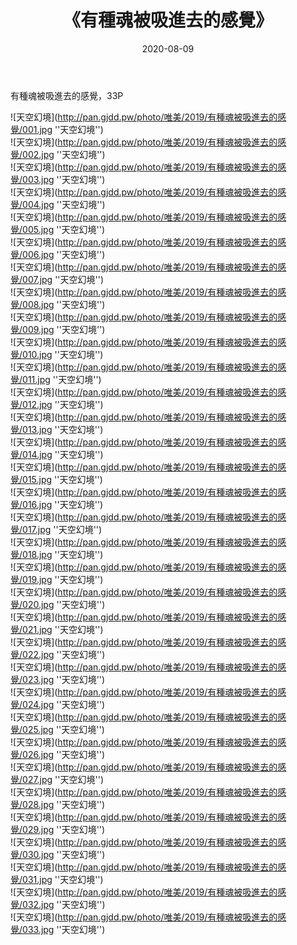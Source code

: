 ﻿---
layout: post
title:  《有種魂被吸進去的感覺》
date:   2020-08-09
img: http://pan.gjdd.pw/photo/唯美/2019/有種魂被吸進去的感覺/000.jpg
categories: [美女, 清纯, 唯美]
---

有種魂被吸進去的感覺，33P



![天空幻境](http://pan.gjdd.pw/photo/唯美/2019/有種魂被吸進去的感覺/001.jpg ''天空幻境'') <br>
![天空幻境](http://pan.gjdd.pw/photo/唯美/2019/有種魂被吸進去的感覺/002.jpg ''天空幻境'') <br>
![天空幻境](http://pan.gjdd.pw/photo/唯美/2019/有種魂被吸進去的感覺/003.jpg ''天空幻境'') <br>
![天空幻境](http://pan.gjdd.pw/photo/唯美/2019/有種魂被吸進去的感覺/004.jpg ''天空幻境'') <br>
![天空幻境](http://pan.gjdd.pw/photo/唯美/2019/有種魂被吸進去的感覺/005.jpg ''天空幻境'') <br>
![天空幻境](http://pan.gjdd.pw/photo/唯美/2019/有種魂被吸進去的感覺/006.jpg ''天空幻境'') <br>
![天空幻境](http://pan.gjdd.pw/photo/唯美/2019/有種魂被吸進去的感覺/007.jpg ''天空幻境'') <br>
![天空幻境](http://pan.gjdd.pw/photo/唯美/2019/有種魂被吸進去的感覺/008.jpg ''天空幻境'') <br>
![天空幻境](http://pan.gjdd.pw/photo/唯美/2019/有種魂被吸進去的感覺/009.jpg ''天空幻境'') <br>
![天空幻境](http://pan.gjdd.pw/photo/唯美/2019/有種魂被吸進去的感覺/010.jpg ''天空幻境'') <br>
![天空幻境](http://pan.gjdd.pw/photo/唯美/2019/有種魂被吸進去的感覺/011.jpg ''天空幻境'') <br>
![天空幻境](http://pan.gjdd.pw/photo/唯美/2019/有種魂被吸進去的感覺/012.jpg ''天空幻境'') <br>
![天空幻境](http://pan.gjdd.pw/photo/唯美/2019/有種魂被吸進去的感覺/013.jpg ''天空幻境'') <br>
![天空幻境](http://pan.gjdd.pw/photo/唯美/2019/有種魂被吸進去的感覺/014.jpg ''天空幻境'') <br>
![天空幻境](http://pan.gjdd.pw/photo/唯美/2019/有種魂被吸進去的感覺/015.jpg ''天空幻境'') <br>
![天空幻境](http://pan.gjdd.pw/photo/唯美/2019/有種魂被吸進去的感覺/016.jpg ''天空幻境'') <br>
![天空幻境](http://pan.gjdd.pw/photo/唯美/2019/有種魂被吸進去的感覺/017.jpg ''天空幻境'') <br>
![天空幻境](http://pan.gjdd.pw/photo/唯美/2019/有種魂被吸進去的感覺/018.jpg ''天空幻境'') <br>
![天空幻境](http://pan.gjdd.pw/photo/唯美/2019/有種魂被吸進去的感覺/019.jpg ''天空幻境'') <br>
![天空幻境](http://pan.gjdd.pw/photo/唯美/2019/有種魂被吸進去的感覺/020.jpg ''天空幻境'') <br>
![天空幻境](http://pan.gjdd.pw/photo/唯美/2019/有種魂被吸進去的感覺/021.jpg ''天空幻境'') <br>
![天空幻境](http://pan.gjdd.pw/photo/唯美/2019/有種魂被吸進去的感覺/022.jpg ''天空幻境'') <br>
![天空幻境](http://pan.gjdd.pw/photo/唯美/2019/有種魂被吸進去的感覺/023.jpg ''天空幻境'') <br>
![天空幻境](http://pan.gjdd.pw/photo/唯美/2019/有種魂被吸進去的感覺/024.jpg ''天空幻境'') <br>
![天空幻境](http://pan.gjdd.pw/photo/唯美/2019/有種魂被吸進去的感覺/025.jpg ''天空幻境'') <br>
![天空幻境](http://pan.gjdd.pw/photo/唯美/2019/有種魂被吸進去的感覺/026.jpg ''天空幻境'') <br>
![天空幻境](http://pan.gjdd.pw/photo/唯美/2019/有種魂被吸進去的感覺/027.jpg ''天空幻境'') <br>
![天空幻境](http://pan.gjdd.pw/photo/唯美/2019/有種魂被吸進去的感覺/028.jpg ''天空幻境'') <br>
![天空幻境](http://pan.gjdd.pw/photo/唯美/2019/有種魂被吸進去的感覺/029.jpg ''天空幻境'') <br>
![天空幻境](http://pan.gjdd.pw/photo/唯美/2019/有種魂被吸進去的感覺/030.jpg ''天空幻境'') <br>
![天空幻境](http://pan.gjdd.pw/photo/唯美/2019/有種魂被吸進去的感覺/031.jpg ''天空幻境'') <br>
![天空幻境](http://pan.gjdd.pw/photo/唯美/2019/有種魂被吸進去的感覺/032.jpg ''天空幻境'') <br>
![天空幻境](http://pan.gjdd.pw/photo/唯美/2019/有種魂被吸進去的感覺/033.jpg ''天空幻境'') <br>